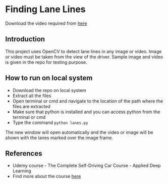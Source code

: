 # Finding Lane Lines


Download the video required from [here](https://github.com/rslim087a/road-video)



## Introduction
This project uses OpenCV to detect lane lines in any image or video. Image or video must be taken from the view of the driver. Sample image and video is given in the repo for testing purpose.

## How to run on local system

- Download the repo on local system
- Extract all the files
- Open terminal or cmd and navigate to the location of the path where the files are extracted
- Make sure that python is installed and you can access python from the terminal or cmd
- Type the command `python lanes.py`

The new window will open automatically and the video or image will be shown with the lanes marked over the image frame.


## References
- Udemy course - The Complete Self-Driving Car Course - Applied Deep Learning
- Find more about the course [here](https://www.udemy.com/applied-deep-learningtm-the-complete-self-driving-car-course/)
